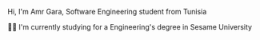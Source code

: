 Hi, I'm Amr Gara, Software Engineering student from Tunisia

👨‍🎓 I'm currently studying for a Engineering's degree in Sesame University
